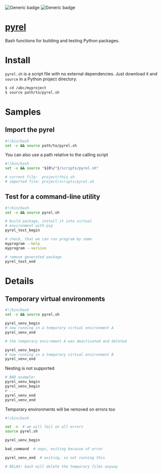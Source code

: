 ![Generic badge](https://img.shields.io/badge/status-works_for_me-green.svg)
![Generic badge](https://img.shields.io/badge/OS-MacOS%20|%20Ubuntu-blue.svg)

# [pyrel](https://github.com/rtmigo/pyrel)

Bash functions for building and testing Python packages.

# Install

`pyrel.sh` is a script file with no external dependencies. Just download it and `source` in a Python project directory.

``` bash
$ cd /abc/myproject
$ source path/to/pyrel.sh
```

# Samples

## Import the pyrel

``` bash
#!/bin/bash
set -e && source path/to/pyrel.sh
```

You can also use a path relative to the calling script

``` bash
#!/bin/bash
set -e && source "${0%/*}/scripts/pyrel.sh"

# current file:  project/this.sh
# imported file: project/scripts/pyrel.sh
```

## Test for a command-line utility

``` bash
#!/bin/bash
set -e && source pyrel.sh

# build package, install it into virtual 
# environment with pip
pyrel_test_begin

# check, that we can run program by name 
myprogram --help       
myprogram --version

# remove generated package 
pyrel_test_end
```

# Details

## Temporary virtual environments

``` bash
#!/bin/bash
set -e && source pyrel.sh

pyrel_venv_begin
# now running in a temporary virtual environment A
pyrel_venv_end

# the temporary enviroment A was deactivated and deleted

pyrel_venv_begin
# now running in a temporary virtual environment B
pyrel_venv_end
```

Nesting is not supported

``` bash
# BAD example:
pyrel_venv_begin
pyrel_venv_begin
# ...
pyrel_venv_end
pyrel_venv_end
```

Temporary environments will be removed on errors too  

``` bash
#!/bin/bash

set -e  # we will fail on all errors 
source pyrel.sh 

pyrel_venv_begin

bad_command  # oops, exiting because of error 

pyrel_venv_end  # exiting, so not running this

# RELAX: bash will delete the temporary files anyway  
```

